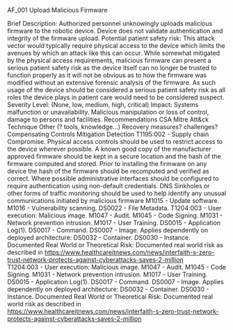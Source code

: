 AF_001 Upload Malicious Firmware

Brief Description:
Authorized personnel unknowingly uploads malicious firmware to the robotic device. Device does not validate authentication and integrity of the firmware upload.
Potential patient safety risk:
This attack vector would typically require physical access to the device which limits the avenues by which an attack like this can occur. While somewhat mitigated by the physical access requirements, malicious firmware can present a serious patient safety risk as the device itself can no longer be trusted to function properly as it will not be obvious as to how the firmware was modified without an extensive forensic analysis of the firmware. As such usage of the device should be considered a serious patient safety risk as all roles the device plays in patient care would need to be considered suspect.
Severity Level:
(None, low, medium, high, critical)
Impact:
Systems malfunction or unavailability. Malicious manipulation or loss of control, damage to persons and facilities.
Recommendations	CSA		Mitre Att&ck	
Technique	Other (? tools, knowledge…) Recovery measures? challenges?	Compensating Controls	Mitigation	Detection
T1195:002 - Supply chain Compromise.		Physical access controls should be used to restrict access to the device wherever possible. A known good copy of the manufacturer approved firmware should be kept in a secure location and the hash of the firmware computed and stored. Prior to installing the firmware on any device the hash of the firmware should be recomputed and verified as correct. Where possible administrative interfaces should be configured to require authentication using non-default credentials. DNS Sinkholes or other forms of traffic monitoring should be used to help identify any unusual communications initiated by malicious firmware	M1015 - Update software. M1016 - Vulnerability scanning.	DS0022 - File Metadata.
T1204:003 - User execution: Malicious image.			M1047 - Audit. M1045 - Code Signing. M1031 - Network prevention intrusion. M1017 - User Training.	DS0015 - Application Log(1). DS0017 - Command. DS0007 - Image. Applies dependently on deployed architecture: DS0032 - Container. DS0030 - Instance.
Documented Real World or Theoretical Risk: Documented real world risk as described in https://www.healthcareitnews.com/news/interfaith-s-zero-trust-network-protects-against-cyberattacks-saves-2-million				
T1204:003 - User execution: Malicious image.			M1047 - Audit. M1045 - Code Signing. M1031 - Network prevention intrusion. M1017 - User Training.	DS0015 - Application Log(1). DS0017 - Command. DS0007 - Image. Applies dependently on deployed architecture: DS0032 - Container. DS0030 - Instance.
Documented Real World or Theoretical Risk: Documented real world risk as described in https://www.healthcareitnews.com/news/interfaith-s-zero-trust-network-protects-against-cyberattacks-saves-2-million				
